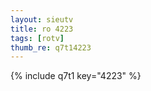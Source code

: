 ```yaml
--- 
layout: sieutv
title: ro 4223
tags: [rotv]
thumb_re: q7t14223
---
```

{% include q7t1 key="4223" %} 
